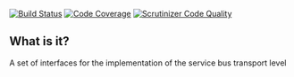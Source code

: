 [![Build Status](https://travis-ci.org/php-service-bus/transport-common.svg?branch=v3.0)](https://travis-ci.org/php-service-bus/transport-common)
[![Code Coverage](https://scrutinizer-ci.com/g/php-service-bus/transport-common/badges/coverage.png?b=v3.0)](https://scrutinizer-ci.com/g/php-service-bus/transport-common/?branch=v3.0)
[![Scrutinizer Code Quality](https://scrutinizer-ci.com/g/php-service-bus/transport-common/badges/quality-score.png?b=v3.0)](https://scrutinizer-ci.com/g/php-service-bus/transport-common/?branch=v3.0)

## What is it?

A set of interfaces for the implementation of the service bus transport level
